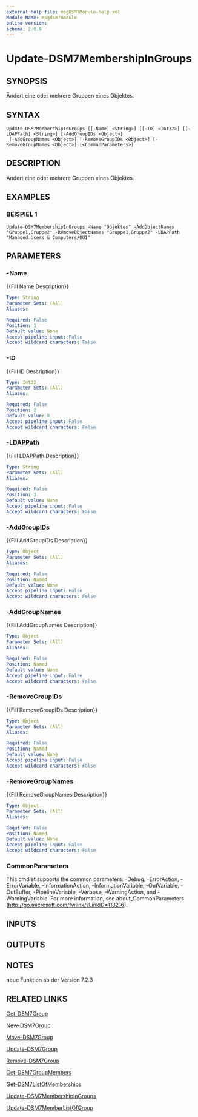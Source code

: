 ```yaml
---
external help file: msgDSM7Module-help.xml
Module Name: msgdsm7module
online version:
schema: 2.0.0
---
```


# Update-DSM7MembershipInGroups

## SYNOPSIS
Ändert eine oder mehrere Gruppen eines Objektes.

## SYNTAX

```
Update-DSM7MembershipInGroups [[-Name] <String>] [[-ID] <Int32>] [[-LDAPPath] <String>] [-AddGroupIDs <Object>]
 [-AddGroupNames <Object>] [-RemoveGroupIDs <Object>] [-RemoveGroupNames <Object>] [<CommonParameters>]
```

## DESCRIPTION
Ändert eine oder mehrere Gruppen eines Objektes.

## EXAMPLES

### BEISPIEL 1
```
Update-DSM7MembershipInGroups -Name "Objektes" -AddObjectNames "Gruppe1,Gruppe2" -RemoveObjectNames "Gruppe1,Gruppe2" -LDAPPath "Managed Users & Computers/OU1"
```

## PARAMETERS

### -Name
{{Fill Name Description}}

```yaml
Type: String
Parameter Sets: (All)
Aliases:

Required: False
Position: 1
Default value: None
Accept pipeline input: False
Accept wildcard characters: False
```

### -ID
{{Fill ID Description}}

```yaml
Type: Int32
Parameter Sets: (All)
Aliases:

Required: False
Position: 2
Default value: 0
Accept pipeline input: False
Accept wildcard characters: False
```

### -LDAPPath
{{Fill LDAPPath Description}}

```yaml
Type: String
Parameter Sets: (All)
Aliases:

Required: False
Position: 3
Default value: None
Accept pipeline input: False
Accept wildcard characters: False
```

### -AddGroupIDs
{{Fill AddGroupIDs Description}}

```yaml
Type: Object
Parameter Sets: (All)
Aliases:

Required: False
Position: Named
Default value: None
Accept pipeline input: False
Accept wildcard characters: False
```

### -AddGroupNames
{{Fill AddGroupNames Description}}

```yaml
Type: Object
Parameter Sets: (All)
Aliases:

Required: False
Position: Named
Default value: None
Accept pipeline input: False
Accept wildcard characters: False
```

### -RemoveGroupIDs
{{Fill RemoveGroupIDs Description}}

```yaml
Type: Object
Parameter Sets: (All)
Aliases:

Required: False
Position: Named
Default value: None
Accept pipeline input: False
Accept wildcard characters: False
```

### -RemoveGroupNames
{{Fill RemoveGroupNames Description}}

```yaml
Type: Object
Parameter Sets: (All)
Aliases:

Required: False
Position: Named
Default value: None
Accept pipeline input: False
Accept wildcard characters: False
```

### CommonParameters
This cmdlet supports the common parameters: -Debug, -ErrorAction, -ErrorVariable, -InformationAction, -InformationVariable, -OutVariable, -OutBuffer, -PipelineVariable, -Verbose, -WarningAction, and -WarningVariable.
For more information, see about_CommonParameters (http://go.microsoft.com/fwlink/?LinkID=113216).

## INPUTS

## OUTPUTS

## NOTES
neue Funktion ab der Version 7.2.3

## RELATED LINKS

[Get-DSM7Group]()

[New-DSM7Group]()

[Move-DSM7Group]()

[Update-DSM7Group]()

[Remove-DSM7Group]()

[Get-DSM7GroupMembers]()

[Get-DSM7ListOfMemberships]()

[Update-DSM7MembershipInGroups]()

[Update-DSM7MemberListOfGroup]()

